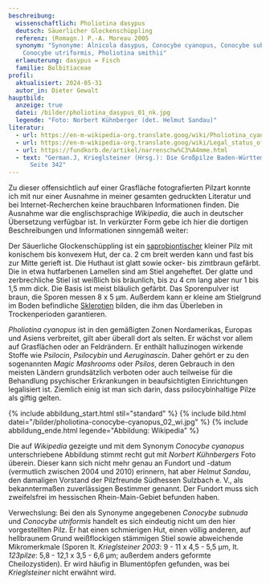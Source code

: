 ```yaml
---
beschreibung:
  wissenschaftlich: Pholiotina dasypus
  deutsch: Säuerlicher Glockenschüppling
  referenz: (Romagn.) P.-A. Moreau 2005
  synonym: "Synonyme: Alnicola dasypus, Conocybe cyanopus, Conocybe subnuda,
    Conocybe utriformis, Pholiotina smithii"
  erlaeuterung: dasypus = Fisch
  familie: Bolbitiaceae
profil:
  aktualisiert: 2024-05-31
  autor_in: Dieter Gewalt
hauptbild:
  anzeige: true
  datei: /bilder/pholiotina_dasypus_01_nk.jpg
  legende: "Foto: Norbert Kühnberger (det. Helmut Sandau)"
literatur:
  - url: https://en-m-wikipedia-org.translate.goog/wiki/Pholiotina_cyanopus?_x_tr_sl=en&_x_tr_tl=de&_x_tr_hl=de&_x_tr_pto=sc
  - url: https://en-m-wikipedia-org.translate.goog/wiki/Legal_status_of_psilocybin_mushrooms?_x_tr_sl=en&_x_tr_tl=de&_x_tr_hl=de&_x_tr_pto=sc
  - url: https://fundkorb.de/artikel/narrenschw%C3%A4mme.html
  - text: "German.J, Krieglsteiner (Hrsg.): Die Großpilze Baden-Württembergs Band 4,
      Seite 342"
---
```

Zu dieser offensichtlich auf einer Grasfläche fotografierten Pilzart konnte ich mit nur einer Ausnahme in meiner gesamten gedruckten Literatur und bei Internet-Recherchen keine brauchbaren Informationen finden. Die Ausnahme war die englischsprachige *Wikipedia*, die auch in deutscher Übersetzung verfügbar ist. In verkürzter Form gebe ich hier die dortigen Beschreibungen und Informationen sinngemäß weiter:

Der Säuerliche Glockenschüppling ist ein [saprobiontischer](saprobiontisch "Glossar") kleiner Pilz mit konischem bis konvexem Hut, der ca. 2 cm breit werden kann und fast bis zur Mitte gerieft ist. Die Huthaut ist glatt sowie ocker- bis zimtbraun gefärbt. Die in etwa hutfarbenen Lamellen sind am Stiel angeheftet. Der glatte und zerbrechliche Stiel ist weißlich bis bräunlich, bis zu 4 cm lang aber nur 1 bis 1,5 mm dick. Die Basis ist meist bläulich gefärbt. Das Sporenpulver ist braun, die Sporen messen 8 x 5 µm. Außerdem kann er kleine am Stielgrund im Boden befindliche [Sklerotien](<Sklerotium "Glossar">) bilden, die ihm das Überleben in Trockenperioden garantieren.

*Pholiotina cyanopus* ist in den gemäßigten Zonen Nordamerikas, Europas und Asiens verbreitet, gilt aber überall dort als selten. Er wächst vor allem auf Grasflächen oder an Feldrändern. Er enthält halluzinogen wirkende Stoffe wie *Psilocin*, *Psilocybin* und *Aeruginascin*. Daher gehört er zu den sogenannten *Magic Mashrooms* oder *Psilos*, deren Gebrauch in den meisten Ländern grundsätzlich verboten oder auch teilweise für die Behandlung psychischer Erkrankungen in beaufsichtigten Einrichtungen legalisiert ist. Ziemlich einig ist man sich darin, dass psilocybinhaltige Pilze als giftig gelten.

{% include abbildung_start.html stil="standard" %}
{% include bild.html datei="/bilder/pholiotina-conocybe-cyanopus_02_wi.jpg" %}
{% include abbildung_ende.html legende="Abbildung: Wikipedia" %}

Die auf *Wikipedia* gezeigte und mit dem Synonym *Conocybe cyanopus* unterschriebene Abbildung stimmt recht gut mit *Norbert Kühnbergers* Foto überein. Dieser kann sich nicht mehr genau an Fundort und -datum (vermutlich zwischen 2004 und 2010) erinnern, hat aber *Helmut Sandau*, den damaligen Vorstand der Pilzfreunde Südhessen Sulzbach e. V., als bekanntermaßen zuverlässigen Bestimmer genannt. Der Fundort muss sich zweifelsfrei im hessischen Rhein-Main-Gebiet befunden haben.

Verwechslung: Bei den als Synonyme angegebenen *Conocybe subnuda* und *Conocybe utriformis* handelt es sich eindeutig nicht um den hier vorgestellten Pilz. Er hat einen schmierigen Hut, einen völlig anderen, auf hellbraunem Grund weißflockigen stämmigen Stiel sowie abweichende Mikromerkmale (Sporen lt. *Krieglsteiner 2003*: 9 - 11 x 4,5 - 5,5 µm, lt. *123pilze*: 5,8 - 12,1 x 3,5 - 6,6 µm; außerdem anders geformte Cheilozystiden). Er wird häufig in Blumentöpfen gefunden, was bei *Krieglsteiner* nicht erwähnt wird.